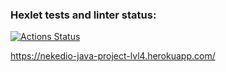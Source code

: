 ### Hexlet tests and linter status:
[![Actions Status](https://github.com/nekedio/java-project-lvl4/workflows/hexlet-check/badge.svg)](https://github.com/nekedio/java-project-lvl4/actions)


https://nekedio-java-project-lvl4.herokuapp.com/
